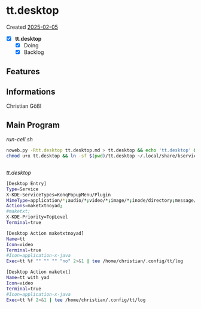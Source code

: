 # tt.desktop
Created [2025-02-05](2025-02-05)

- [x] **tt.desktop**
    - [x] Doing
    - [x] Backlog

## Features



## Informations
 Christian Gößl
## Main Program


*run-cell.sh*
```bash
noweb.py -Rtt.desktop tt.desktop.md > tt.desktop && echo 'tt.desktop' && date 
chmod u+x tt.desktop && ln -sf $(pwd)/tt.desktop ~/.local/share/kservices5/ServiceMenus/tt.desktop && echo 'fertig'
```


```bash
 ```

*tt.desktop*
```bash
[Desktop Entry]
Type=Service
X-KDE-ServiceTypes=KonqPopupMenu/Plugin
MimeType=application/*;audio/*;video/*;image/*;inode/directory;message/rfc822;text/html;text/x-tex;
Actions=maketxtnoyad;
#maketxt;
X-KDE-Priority=TopLevel
Terminal=true

[Desktop Action maketxtnoyad]
Name=tt
Icon=video
Terminal=true
#Icon=application-x-java
Exec=tt %f "" "" "" "no" 2>&1 | tee /home/christian/.config/tt/log

[Desktop Action maketxt]
Name=tt with yad
Icon=video
Terminal=true
#Icon=application-x-java
Exec=tt %f 2>&1 | tee /home/christian/.config/tt/log
```
